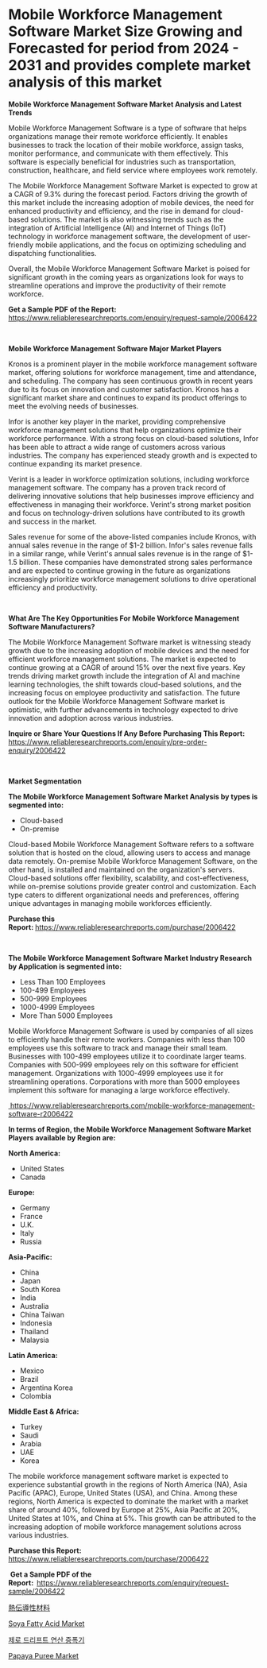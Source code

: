 <p><h1>Mobile Workforce Management Software Market Size Growing and Forecasted for period from 2024 - 2031 and provides complete market analysis of this market</h1></p><p><strong>Mobile Workforce Management Software Market Analysis and Latest Trends</strong></p>
<p><p>Mobile Workforce Management Software is a type of software that helps organizations manage their remote workforce efficiently. It enables businesses to track the location of their mobile workforce, assign tasks, monitor performance, and communicate with them effectively. This software is especially beneficial for industries such as transportation, construction, healthcare, and field service where employees work remotely.</p><p>The Mobile Workforce Management Software Market is expected to grow at a CAGR of 9.3% during the forecast period. Factors driving the growth of this market include the increasing adoption of mobile devices, the need for enhanced productivity and efficiency, and the rise in demand for cloud-based solutions. The market is also witnessing trends such as the integration of Artificial Intelligence (AI) and Internet of Things (IoT) technology in workforce management software, the development of user-friendly mobile applications, and the focus on optimizing scheduling and dispatching functionalities.</p><p>Overall, the Mobile Workforce Management Software Market is poised for significant growth in the coming years as organizations look for ways to streamline operations and improve the productivity of their remote workforce.</p></p>
<p><strong>Get a Sample PDF of the Report:&nbsp;</strong> <a href="https://www.reliableresearchreports.com/enquiry/request-sample/2006422">https://www.reliableresearchreports.com/enquiry/request-sample/2006422</a></p>
<p>&nbsp;</p>
<p><strong>Mobile Workforce Management Software Major Market Players</strong></p>
<p><p>Kronos is a prominent player in the mobile workforce management software market, offering solutions for workforce management, time and attendance, and scheduling. The company has seen continuous growth in recent years due to its focus on innovation and customer satisfaction. Kronos has a significant market share and continues to expand its product offerings to meet the evolving needs of businesses.</p><p>Infor is another key player in the market, providing comprehensive workforce management solutions that help organizations optimize their workforce performance. With a strong focus on cloud-based solutions, Infor has been able to attract a wide range of customers across various industries. The company has experienced steady growth and is expected to continue expanding its market presence.</p><p>Verint is a leader in workforce optimization solutions, including workforce management software. The company has a proven track record of delivering innovative solutions that help businesses improve efficiency and effectiveness in managing their workforce. Verint's strong market position and focus on technology-driven solutions have contributed to its growth and success in the market.</p><p>Sales revenue for some of the above-listed companies include Kronos, with annual sales revenue in the range of $1-2 billion. Infor's sales revenue falls in a similar range, while Verint's annual sales revenue is in the range of $1-1.5 billion. These companies have demonstrated strong sales performance and are expected to continue growing in the future as organizations increasingly prioritize workforce management solutions to drive operational efficiency and productivity.</p></p>
<p>&nbsp;</p>
<p><strong>What Are The Key Opportunities For Mobile Workforce Management Software Manufacturers?</strong></p>
<p><p>The Mobile Workforce Management Software market is witnessing steady growth due to the increasing adoption of mobile devices and the need for efficient workforce management solutions. The market is expected to continue growing at a CAGR of around 15% over the next five years. Key trends driving market growth include the integration of AI and machine learning technologies, the shift towards cloud-based solutions, and the increasing focus on employee productivity and satisfaction. The future outlook for the Mobile Workforce Management Software market is optimistic, with further advancements in technology expected to drive innovation and adoption across various industries.</p></p>
<p><strong>Inquire or Share Your Questions If Any Before Purchasing This Report:</strong> <a href="https://www.reliableresearchreports.com/enquiry/pre-order-enquiry/2006422">https://www.reliableresearchreports.com/enquiry/pre-order-enquiry/2006422</a></p>
<p>&nbsp;</p>
<p><strong>Market Segmentation</strong></p>
<p><strong>The Mobile Workforce Management Software Market Analysis by types is segmented into:</strong></p>
<p><ul><li>Cloud-based</li><li>On-premise</li></ul></p>
<p><p>Cloud-based Mobile Workforce Management Software refers to a software solution that is hosted on the cloud, allowing users to access and manage data remotely. On-premise Mobile Workforce Management Software, on the other hand, is installed and maintained on the organization's servers. Cloud-based solutions offer flexibility, scalability, and cost-effectiveness, while on-premise solutions provide greater control and customization. Each type caters to different organizational needs and preferences, offering unique advantages in managing mobile workforces efficiently.</p></p>
<p><strong>Purchase this Report:&nbsp;</strong><a href="https://www.reliableresearchreports.com/purchase/2006422">https://www.reliableresearchreports.com/purchase/2006422</a></p>
<p>&nbsp;</p>
<p><strong>The Mobile Workforce Management Software Market Industry Research by Application is segmented into:</strong></p>
<p><ul><li>Less Than 100 Employees</li><li>100-499 Employees</li><li>500-999 Employees</li><li>1000-4999 Employees</li><li>More Than 5000 Employees</li></ul></p>
<p><p>Mobile Workforce Management Software is used by companies of all sizes to efficiently handle their remote workers. Companies with less than 100 employees use this software to track and manage their small team. Businesses with 100-499 employees utilize it to coordinate larger teams. Companies with 500-999 employees rely on this software for efficient management. Organizations with 1000-4999 employees use it for streamlining operations. Corporations with more than 5000 employees implement this software for managing a large workforce effectively.</p></p>
<p><a href="https://www.reliableresearchreports.com/mobile-workforce-management-software-r2006422">&nbsp;https://www.reliableresearchreports.com/mobile-workforce-management-software-r2006422</a></p>
<p><strong>In terms of Region, the Mobile Workforce Management Software Market Players available by Region are:</strong></p>
<p>
    <p> <strong> North America: </strong>
        <ul>
            <li>United States</li>
            <li>Canada</li>
        </ul>
        </p> 
    <p> <strong> Europe: </strong>
        <ul>
            <li>Germany</li>
            <li>France</li>
            <li>U.K.</li>
            <li>Italy</li>
            <li>Russia</li>
        </ul>
        </p> 
    <p> <strong> Asia-Pacific: </strong>
        <ul>
            <li>China</li>
            <li>Japan</li>
            <li>South Korea</li>
            <li>India</li>
            <li>Australia</li>
            <li>China Taiwan</li>
            <li>Indonesia</li>
            <li>Thailand</li>
            <li>Malaysia</li>
        </ul>
        </p> 
    <p> <strong> Latin America: </strong>
        <ul>
            <li>Mexico</li>
            <li>Brazil</li>
            <li>Argentina Korea</li>
            <li>Colombia</li>
        </ul>
        </p> 
    <p> <strong> Middle East & Africa: </strong>
        <ul>
            <li>Turkey</li>
            <li>Saudi</li>
            <li>Arabia</li>
            <li>UAE</li>
            <li>Korea</li>
        </ul>
    </p>
    </p>
<p><p>The mobile workforce management software market is expected to experience substantial growth in the regions of North America (NA), Asia Pacific (APAC), Europe, United States (USA), and China. Among these regions, North America is expected to dominate the market with a market share of around 40%, followed by Europe at 25%, Asia Pacific at 20%, United States at 10%, and China at 5%. This growth can be attributed to the increasing adoption of mobile workforce management solutions across various industries.</p></p>
<p><strong>Purchase this Report: </strong><a href="https://www.reliableresearchreports.com/purchase/2006422">https://www.reliableresearchreports.com/purchase/2006422</a></p>
<p>&nbsp;<strong>Get a Sample PDF of the Report:&nbsp;&nbsp;</strong><a href="https://www.reliableresearchreports.com/enquiry/request-sample/2006422">https://www.reliableresearchreports.com/enquiry/request-sample/2006422</a></p>
<p><strong></strong></p>
<p><p><a href="https://github.com/cbigkbh02719/Market-Research-Report-List-2/blob/main/280346732580.md">熱伝導性材料</a></p><p><a href="https://www.linkedin.com/pulse/soya-fatty-acid-market-size-outlook-forecast-2024-2031-mixpanel-iru0f?trackingId=fj79GAOz4cZ6o4yL0y93CA%3D%3D">Soya Fatty Acid Market</a></p><p><a href="https://medium.com/@kirstenhintz/%EC%A0%9C%EB%A1%9C-%EB%93%9C%EB%A6%AC%ED%94%84%ED%8A%B8-%EC%98%A4%ED%94%84-%EC%95%B0%ED%94%84-%EC%8B%9C%EC%9E%A5-%EA%B7%9C%EB%AA%A8-%EB%B0%8F-%EC%8B%9C%EC%9E%A5-%ED%8A%B8%EB%A0%8C%EB%93%9C-%EC%82%B0%EC%97%85-%EA%B0%9C%EC%9A%94-%EC%99%84%EB%B2%BD%ED%9E%88-2024-2031-5b63fd0b61d3">제로 드리프트 연산 증폭기</a></p><p><a href="https://www.linkedin.com/pulse/papaya-puree-market-analysis-its-cagr-segmentation-global-industry-fs34f?trackingId=Sw1Ivo10iuKkI%2FT9JDHo9Q%3D%3D">Papaya Puree Market</a></p></p>